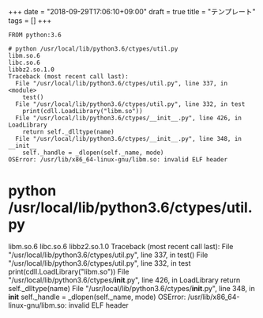 +++
date = "2018-09-29T17:06:10+09:00"
draft = true
title = "テンプレート"
tags = []
+++

```
FROM python:3.6
```

```
# python /usr/local/lib/python3.6/ctypes/util.py
libm.so.6
libc.so.6
libbz2.so.1.0
Traceback (most recent call last):
  File "/usr/local/lib/python3.6/ctypes/util.py", line 337, in <module>
    test()
  File "/usr/local/lib/python3.6/ctypes/util.py", line 332, in test
    print(cdll.LoadLibrary("libm.so"))
  File "/usr/local/lib/python3.6/ctypes/__init__.py", line 426, in LoadLibrary
    return self._dlltype(name)
  File "/usr/local/lib/python3.6/ctypes/__init__.py", line 348, in __init__
    self._handle = _dlopen(self._name, mode)
OSError: /usr/lib/x86_64-linux-gnu/libm.so: invalid ELF header
```


<!--more-->

# python /usr/local/lib/python3.6/ctypes/util.py
libm.so.6
libc.so.6
libbz2.so.1.0
Traceback (most recent call last):
  File "/usr/local/lib/python3.6/ctypes/util.py", line 337, in <module>
    test()
  File "/usr/local/lib/python3.6/ctypes/util.py", line 332, in test
    print(cdll.LoadLibrary("libm.so"))
  File "/usr/local/lib/python3.6/ctypes/__init__.py", line 426, in LoadLibrary
    return self._dlltype(name)
  File "/usr/local/lib/python3.6/ctypes/__init__.py", line 348, in __init__
    self._handle = _dlopen(self._name, mode)
OSError: /usr/lib/x86_64-linux-gnu/libm.so: invalid ELF header

